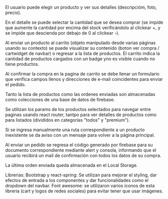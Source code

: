 El usuario puede elegir un producto y ver sus detalles (descripcióm, foto, precio).

En el detalle se puede selectar la cantidad que se desea comprar (se impide que aumente la cantidad por encima del stock verificándolo al clickear +, y se impide que descienda por debajo de 0 al clickear -).

Al enviar un producto al carrito (objeto manipulado desde varias páginas usando su contexto) se puede visualizar su contenido (boton ver compra / cartwidget de navbar) o regresar a la lista de productos. El carrito indica la cantidad de productos cargados con un badge yno es visible cuando no tiene productos.

Al confirmar la compra en la pagina de carrito se debe llenar un formulario que verifica campos llenos y direcciones de e-mail coincidentes para enviar el pedido.

Tanto la lista de productos como las ordenes enviadas son almacenadas como colecciones de una base de datos de firebase.

Se utilizan los params de los productos selectados para navegar entre paginas usando react router, tantpo para ver detalles de productos como para listados (divididos en categorías "todos" y "premium").

Si se ingresa manualmente una ruta correspondiente a un producto inexistente se da aviso con un mensaje para volver a la página principal.

Al enviar un pedido se regresa el código generado por firebase para su documento correspondiente mediante alert y consola, informando que el usuario recibirá un mail de confirmación con todos los datos de su compra.

La última orden enviada queda almacenada en el Local Storage.

Librerias:
Bootstrap y react-spring: Se utilizan para mejorar el styling, dar efectos de entrada a los componentes y dar funcionalidades como el dropdown del navbar.
Font awesome: se utilizaron varios íconos de esta libreria (cart y logos de redes sociales) para evitar tener que usar imágenes.















